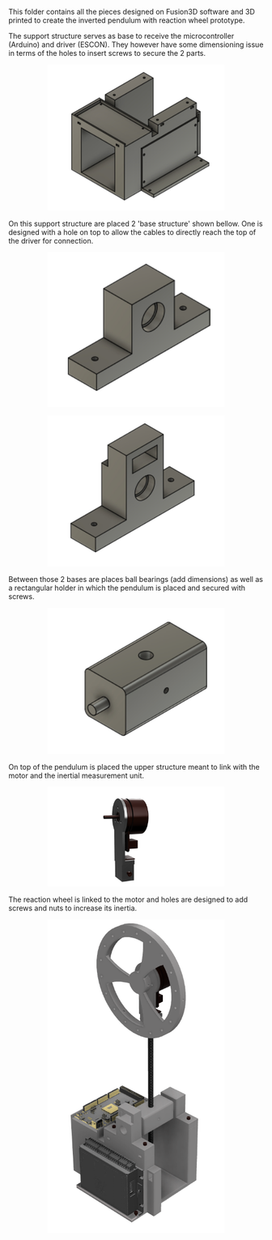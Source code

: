 This folder contains all the pieces designed on Fusion3D software and 3D printed to create the inverted pendulum with reaction wheel prototype. 

The support structure serves as base to receive the microcontroller (Arduino) and driver (ESCON). They however have some dimensioning issue in terms of the holes to insert screws to secure the 2 parts. 
<p align="center">
  <img src="../Images/Big base structure.png" width="350px">
</p>

On this support structure are placed 2 'base structure' shown bellow. One is designed with a hole on top to allow the cables to directly reach the top of the driver for connection. 
<p align="center">
  <img src="../Images/base support.png" width="350px">
</p>

<p align="center">
  <img src="Images/base support with wire holder.png" width="350px">
</p>


Between those 2 bases are places ball bearings (add dimensions) as well as a rectangular holder in which the pendulum is placed and secured with screws. 
<p align="center">
  <img src="Images/middle base structure.png" width="350px">
</p>


On top of the pendulum is placed the upper structure meant to link with the motor and the inertial measurement unit.
<p align="center">
  <img src="Images/Upper structure with motor.png" width="350px">
</p>

 The reaction wheel is linked to the motor and holes are designed to add screws and nuts to increase its inertia. 
 
<p align="center">
  <img src="Images/Full prototype.png" width="350px">
</p>
